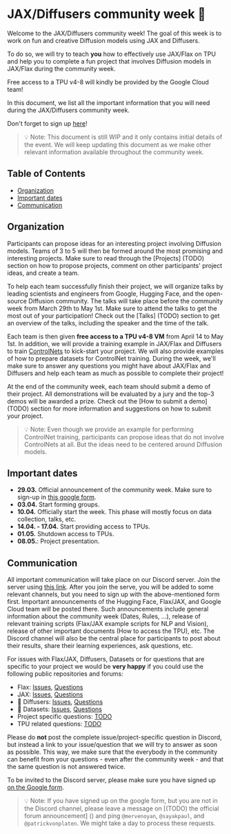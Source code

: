 # JAX/Diffusers community week 🧨

Welcome to the JAX/Diffusers community week! The goal of this week is to work on fun and creative Diffusion models using JAX and Diffusers.

To do so, we will try to teach **you** how to effectively use JAX/Flax on TPU and help you to complete a fun project that involves Diffusion models in JAX/Flax during the community week. 

Free access to a TPU v4-8 will kindly be provided by the Google Cloud team!

In this document, we list all the important information that you will need during the JAX/Diffusers community week.

Don't forget to sign up [here](https://forms.gle/tqbrG1KDEXSGTwFP9)! 

> 💡 Note: This document is still WIP and it only contains initial details of the event. We will keep updating this document as we make other relevant information available throughout the community week. 

## Table of Contents

- [Organization](#organization)
- [Important dates](#important-dates)
- [Communication](#communication)

## Organization 

Participants can propose ideas for an interesting project involving Diffusion models. Teams of 3 to 5 will then be formed around the most promising and interesting projects. Make sure to read through the [Projects] (TODO) section on how to propose projects, comment on other participants' project ideas, and create a team.

To help each team successfully finish their project, we will organize talks by leading scientists and engineers from Google, Hugging Face, and the open-source Diffusion community. The talks will take place before the community week from March 29th to May 1st. Make sure to attend the talks to get the most out of your participation! Check out the [Talks] (TODO) section to get an overview of the talks, including the speaker and the time of the talk.

Each team is then given **free access to a TPU v4-8 VM** from April 14 to May 1st. In addition, we will provide a training example in JAX/Flax and Diffusers to train [ControlNets](https://huggingface.co/blog/controlnet) to kick-start your project. We will also provide examples of how to prepare datasets for ControlNet training. During the week, we'll make sure to answer any questions you might have about JAX/Flax and Diffusers and help each team as much as possible to complete their project!

At the end of the community week, each team should submit a demo of their project. All demonstrations will be evaluated by a jury and the top-3 demos will be awarded a prize. Check out the [How to submit a demo] (TODO) section for more information and suggestions on how to submit your project.

> 💡 Note: Even though we provide an example for performing ControlNet training, participants can propose ideas that do not involve ControlNets at all. But the ideas need to be centered around Diffusion models.

## Important dates

- **29.03.** Official announcement of the community week. Make sure to sign-up in [this google form](https://forms.gle/tqbrG1KDEXSGTwFP9).
- **03.04.** Start forming groups.
- **10.04.** Officially start the week. This phase will mostly focus on data collection, talks, etc. 
- **14.04. - 17.04.** Start providing access to TPUs. 
- **01.05.** Shutdown access to TPUs. 
- **08.05.**: Project presentation.

## Communication

All important communication will take place on our Discord server. Join the server using [this link](https://hf.co/join/discord). After you join the serve, you will be added to some relevant channels, but you need to sign up with the above-mentioned form first.
Important announcements of the Hugging Face, Flax/JAX, and Google Cloud team will be posted there. 
Such announcements include general information about the community week (Dates, Rules, ...), release of relevant training scripts (Flax/JAX example scripts for NLP and Vision), release of other important documents (How to access the TPU), etc. 
The Discord channel will also be the central place for participants to post about their results, share their learning experiences, ask questions, etc.

For issues with Flax/JAX, Diffusers, Datasets or for questions that are specific to your project we would be **very happy** if you could use the following public repositories and forums:

- Flax: [Issues](https://github.com/google/flax/issues), [Questions](https://github.com/google/flax/discussions)
- JAX: [Issues](https://github.com/google/jax/issues), [Questions](https://github.com/google/jax/discussions)
- 🤗 Diffusers: [Issues](https://github.com/huggingface/diffusers/issues), [Questions](https://discuss.huggingface.co/c/discussion-related-to-httpsgithubcomhuggingfacediffusers/63)
- 🤗 Datasets: [Issues](https://github.com/huggingface/datasets/issues), [Questions](https://discuss.huggingface.co/c/datasets/10)
- Project specific questions: [TODO]()
- TPU related questions: [TODO]()

Please do **not** post the complete issue/project-specific question in Discord, but instead a link to your issue/question that we will try to answer as soon as possible. 
This way, we make sure that the everybody in the community can benefit from your questions - even after the community week - and that the same question is not answered twice.

To be invited to the Discord server, please make sure you have signed up [on the Google form](https://forms.gle/tqbrG1KDEXSGTwFP9). 

> 💡 Note: If you have signed up on the google form, but you are not in the Discord channel, please leave a message on [(TODO) the official forum announcement] () and ping `@mervenoyan`, `@sayakpaul`, and `@patrickvonplaten`. We might take a day to process these requests.